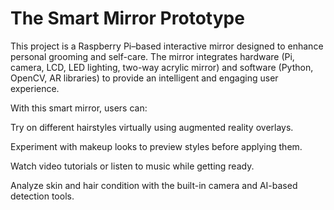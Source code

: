 # The Smart Mirror Prototype

This project is a Raspberry Pi–based interactive mirror designed to enhance personal grooming and self-care. The mirror integrates hardware (Pi, camera, LCD, LED lighting, two-way acrylic mirror) and software (Python, OpenCV, AR libraries) to provide an intelligent and engaging user experience.

With this smart mirror, users can:

Try on different hairstyles virtually using augmented reality overlays.

Experiment with makeup looks to preview styles before applying them.

Watch video tutorials or listen to music while getting ready.

Analyze skin and hair condition with the built-in camera and AI-based detection tools.
